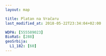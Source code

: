 ```yaml
---
layout: map

title: Platan na Vračaru
last_modified_at: 2018-05-22T23:34:04+02:00

WDPA: [555589023]
BioRaS: [288]
geoSrbija:
  L1_182: [60]
---
```

